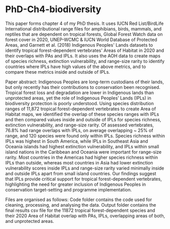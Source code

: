 # PhD-Ch4-biodiversity
This paper forms chapter 4 of my PhD thesis. It uses IUCN Red List/BirdLife International distributional range files for amphibians, birds, mammals, and reptiles that are dependent on tropical forests, Global Forest Watch data on forest cover in 2020, UNEP-WCMC & IUCN World Database of Protected Areas, and Garnett et al. (2018) Indigenous Peoples' Lands datasets to identify tropical forest-dependent vertebrates' Areas of Habitat in 2020 and their overlaps with PAs and IPLs. It also uses the AOH data to create maps of species richness, extinction vulnerability, and range-size rarity to identify countries where IPLs have high values of the above metrics, and to compare these metrics inside and outside of IPLs. 

Paper abstract: 
Indigenous Peoples are long-term custodians of their lands, but only recently has their contributions to conservation been recognised. Tropical forest loss and degradation are lower in Indigenous lands than unprotected areas, yet the role of Indigenous Peoples’ Lands (IPLs) in biodiversity protection is poorly understood. Using species distribution ranges of 11,872 tropical forest-dependent vertebrates to create Area of Habitat maps, we identified the overlap of these species ranges with IPLs and then compared values inside and outside of IPLs for species richness, extinction vulnerability, and range-size rarity. Of assessed vertebrates, 76.8% had range overlaps with IPLs, on average overlapping ~ 25% of range, and 120 species were found only within IPLs.  Species richness within IPLs was highest in South America, while IPLs in Southeast Asia and Oceania islands had highest extinction vulnerability, and IPLs within small island nations in the Caribbean and Oceania were important for range-size rarity. Most countries in the Americas had higher species richness within IPLs than outside, whereas most countries in Asia had lower extinction vulnerability scores inside IPLs and range-size rarity varied minimally inside and outside IPLs apart from small island countries. Our findings suggest that IPLs provide critical support for tropical forest-dependent vertebrates, highlighting the need for greater inclusion of Indigenous Peoples in conservation target-setting and programme implementation.

Files are organised as follows:
Code folder contains the code used for cleaning, processing, and analysing the data. 
Output folder contains the final results csv file for the 11872 tropical forest-dependent species and their 2020 Area of Habitat overlap with PAs, IPLs, overlapping areas of both, and unprotected areas. 
